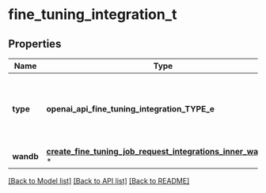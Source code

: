 # fine_tuning_integration_t

## Properties
Name | Type | Description | Notes
------------ | ------------- | ------------- | -------------
**type** | **openai_api_fine_tuning_integration_TYPE_e** | The type of the integration being enabled for the fine-tuning job | 
**wandb** | [**create_fine_tuning_job_request_integrations_inner_wandb_t**](create_fine_tuning_job_request_integrations_inner_wandb.md) \* |  | 

[[Back to Model list]](../README.md#documentation-for-models) [[Back to API list]](../README.md#documentation-for-api-endpoints) [[Back to README]](../README.md)


